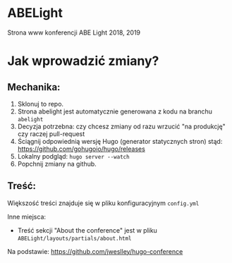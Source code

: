 # ABELight
Strona www konferencji ABE Light 2018, 2019

# Jak wprowadzić zmiany?

## Mechanika:

   1. Sklonuj to repo.
   2. Strona abelight jest automatycznie generowana z kodu na branchu `abelight`
   3. Decyzja potrzebna: czy chcesz zmiany od razu wrzucić "na produkcję" czy raczej pull-request
   4. Ściągnij odpowiednią wersję Hugo (generator statycznych stron) stąd: https://github.com/gohugoio/hugo/releases
   5. Lokalny podgląd: `hugo server --watch`
   6. Popchnij zmiany na github.

## Treść:

Większość treści znajduje się w pliku konfiguracyjnym `config.yml`

Inne miejsca:

  * Treść sekcji "About the conference" jest w pliku `ABELight/layouts/partials/about.html`

Na podstawie:
https://github.com/jweslley/hugo-conference
